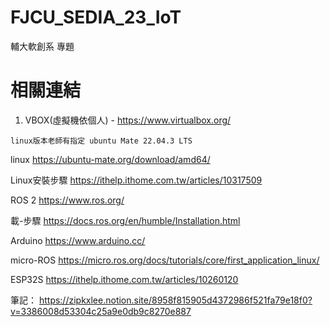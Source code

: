 # FJCU_SEDIA_23_IoT
輔大軟創系 專題


# 相關連結
1. VBOX(虛擬機依個人) - https://www.virtualbox.org/

```linux版本老師有指定 ubuntu Mate 22.04.3 LTS```

linux
https://ubuntu-mate.org/download/amd64/

Linux安裝步驟
https://ithelp.ithome.com.tw/articles/10317509

ROS 2
https://www.ros.org/

載-步驟
https://docs.ros.org/en/humble/Installation.html

Arduino
https://www.arduino.cc/

micro-ROS
https://micro.ros.org/docs/tutorials/core/first_application_linux/

ESP32S
https://ithelp.ithome.com.tw/articles/10260120

筆記：
https://zipkxlee.notion.site/8958f815905d4372986f521fa79e18f0?v=3386008d53304c25a9e0db9c8270e887
